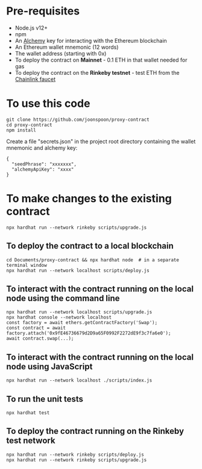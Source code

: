 # Pre-requisites
- Node.js v12+
- npm
- An [Alchemy](https://www.alchemy.com/) key for interacting with the Ethereum blockchain
- An Ethereum wallet mnemonic (12 words) 
- The wallet address (starting with 0x)
- To deploy the contract on **Mainnet** - 0.1 ETH in that wallet needed for gas
- To deploy the contract on the **Rinkeby testnet** - test ETH from the [Chainlink faucet](https://faucets.chain.link/rinkeby)

# To use this code
```
git clone https://github.com/joonspoon/proxy-contract
cd proxy-contract
npm install
```
Create a file "secrets.json" in the project root directory containing the wallet mnemonic and alchemy key:
```
{
  "seedPhrase": "xxxxxxx",
  "alchemyApiKey": "xxxx"
}
```


# To make changes to the existing contract
```
npx hardhat run --network rinkeby scripts/upgrade.js
```

## To deploy the contract to a local blockchain
```
cd Documents/proxy-contract && npx hardhat node  # in a separate terminal window
npx hardhat run --network localhost scripts/deploy.js
```

## To interact with the contract running on the local node using the command line
```
npx hardhat run --network localhost scripts/upgrade.js
npx hardhat console --network localhost
const factory = await ethers.getContractFactory('Swap');
const contract = await factory.attach('0x9fE46736679d2D9a65F0992F2272dE9f3c7fa6e0');
await contract.swap(...);
```

## To interact with the contract running on the local node using JavaScript
```
npx hardhat run --network localhost ./scripts/index.js
```

## To run the unit tests
```
npx hardhat test
```

## To deploy the contract running on the Rinkeby test network
```
npx hardhat run --network rinkeby scripts/deploy.js
npx hardhat run --network rinkeby scripts/upgrade.js
```
